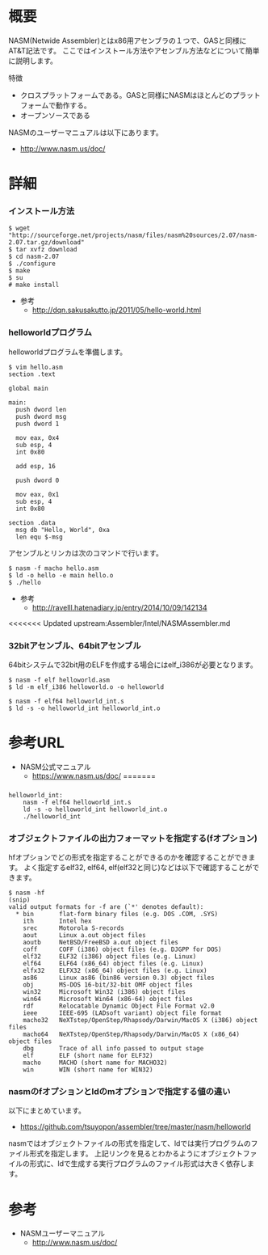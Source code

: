 # 概要
NASM(Netwide Assembler)とはx86用アセンブラの１つで、GASと同様にAT&T記法です。
ここではインストール方法やアセンブル方法などについて簡単に説明します。

特徴
- クロスプラットフォームである。GASと同様にNASMはほとんどのプラットフォームで動作する。
- オープンソースである

NASMのユーザーマニュアルは以下にあります。
- http://www.nasm.us/doc/

# 詳細
### インストール方法
```
$ wget "http://sourceforge.net/projects/nasm/files/nasm%20sources/2.07/nasm-2.07.tar.gz/download"
$ tar xvfz download
$ cd nasm-2.07
$ ./configure
$ make
$ su
# make install
```

- 参考
  -  http://dqn.sakusakutto.jp/2011/05/hello-world.html

### helloworldプログラム
helloworldプログラムを準備します。
```
$ vim hello.asm
section .text

global main

main:
  push dword len
  push dword msg
  push dword 1

  mov eax, 0x4
  sub esp, 4
  int 0x80

  add esp, 16

  push dword 0

  mov eax, 0x1
  sub esp, 4
  int 0x80

section .data
  msg db "Hello, World", 0xa
  len equ $-msg
```

アセンブルとリンカは次のコマンドで行います。
```
$ nasm -f macho hello.asm
$ ld -o hello -e main hello.o
$ ./hello
```

- 参考
  - http://ravelll.hatenadiary.jp/entry/2014/10/09/142134


<<<<<<< Updated upstream:Assembler/Intel/NASMAssembler.md
### 32bitアセンブル、64bitアセンブル
64bitシステムで32bit用のELFを作成する場合にはelf_i386が必要となります。
```
$ nasm -f elf helloworld.asm
$ ld -m elf_i386 helloworld.o -o helloworld
```

```
$ nasm -f elf64 helloworld_int.s
$ ld -s -o helloworld_int helloworld_int.o
```


# 参考URL
- NASM公式マニュアル
  - https://www.nasm.us/doc/
=======
###

```
helloworld_int:
    nasm -f elf64 helloworld_int.s
    ld -s -o helloworld_int helloworld_int.o
    ./helloworld_int
```


### オブジェクトファイルの出力フォーマットを指定する(fオプション)
hfオプションでどの形式を指定することができるのかを確認することができます。
よく指定するelf32, elf64, elf(elf32と同じ)などは以下で確認することができます。
```
$ nasm -hf
(snip)
valid output formats for -f are (`*' denotes default):
  * bin       flat-form binary files (e.g. DOS .COM, .SYS)
    ith       Intel hex
    srec      Motorola S-records
    aout      Linux a.out object files
    aoutb     NetBSD/FreeBSD a.out object files
    coff      COFF (i386) object files (e.g. DJGPP for DOS)
    elf32     ELF32 (i386) object files (e.g. Linux)
    elf64     ELF64 (x86_64) object files (e.g. Linux)
    elfx32    ELFX32 (x86_64) object files (e.g. Linux)
    as86      Linux as86 (bin86 version 0.3) object files
    obj       MS-DOS 16-bit/32-bit OMF object files
    win32     Microsoft Win32 (i386) object files
    win64     Microsoft Win64 (x86-64) object files
    rdf       Relocatable Dynamic Object File Format v2.0
    ieee      IEEE-695 (LADsoft variant) object file format
    macho32   NeXTstep/OpenStep/Rhapsody/Darwin/MacOS X (i386) object files
    macho64   NeXTstep/OpenStep/Rhapsody/Darwin/MacOS X (x86_64) object files
    dbg       Trace of all info passed to output stage
    elf       ELF (short name for ELF32)
    macho     MACHO (short name for MACHO32)
    win       WIN (short name for WIN32)
```

### nasmのfオプションとldのmオプションで指定する値の違い
以下にまとめています。
- https://github.com/tsuyopon/assembler/tree/master/nasm/helloworld

nasmではオブジェクトファイルの形式を指定して、ldでは実行プログラムのファイル形式を指定します。
上記リンクを見るとわかるようにオブジェクトファイルの形式に、ldで生成する実行プログラムのファイル形式は大きく依存します。

# 参考
- NASMユーザーマニュアル
  - http://www.nasm.us/doc/




